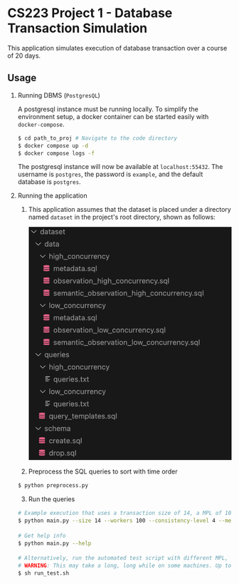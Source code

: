 # CS223 Project 1 - Database Transaction Simulation

This application simulates execution of database transaction over a course of 20 days. 

## Usage
1. Running DBMS (`PostgresQL`)

   A postgresql instance must be running locally. To simplify the environment setup, a docker container can be started easily with `docker-compose`. 

   ```bash
   $ cd path_to_proj # Navigate to the code directory
   $ docker compose up -d
   $ docker compose logs -f
   ```
   The postgresql instance will now be available at `localhost:55432`. The username is `postgres`, the password is `example`, and the default database is `postgres`. 

2. Running the application

   1. This application assumes that the dataset is placed under a directory named `dataset` in the project's root directory, shown as follows: 
   
      ![dataset_dir](README.assets/dataset_dir.png)
   
   
   2. Preprocess the SQL queries to sort with time order
   
   ```bash
   $ python preprocess.py
   ```

   3. Run the queries
   
   ```bash
   # Example execution that uses a transaction size of 14, a MPL of 100, and serializable consistency level, and runs the low concurrency dataset. 
   $ python main.py --size 14 --workers 100 --consistency-level 4 --metadata ./dataset-processed/metadata_low_concurrency.sql --queries ./dataset-processed/queries_low_concurrency.sql
   
   # Get help info
   $ python main.py --help 
   
   # Alternatively, run the automated test script with different MPL, transaction size and consistency levels. 
   # WARNING: This may take a long, long while on some machines. Up to more than 10 hours, to be specific. 
   $ sh run_test.sh 
   ```
